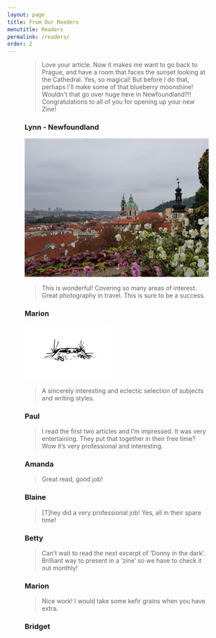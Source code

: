 ```yaml
---
layout: page
title: From Our Readers
menutitle: Readers
permalink: /readers/
order: 2
---
```


<figure class="feedback">
  <figcaption>
    <blockquote>
      <p>Love your article. Now it makes me want to go back to Prague, and have a room that faces the sunset looking at the Cathedral. Yes, so magical! But before I do that, perhaps I'll make some of that blueberry moonshine! Wouldn't that go over huge here in Newfoundland?!! Congratulations to all of you for opening up your new Zine!</p>
    </blockquote>
    <h3>Lynn - Newfoundland</h3>
  </figcaption>
</figure>

<figure class="feedback">
  <figcaption>    
  <img src="/assets/img/prague.jpg" />
    <blockquote>
      <p>This is wonderful! Covering so many areas of interest. Great photography in travel. This is sure to be a success.</p>
    </blockquote>
    <h3>Marion</h3>
  </figcaption>
</figure>

<figure class="feedback">
  <figcaption>  
  <img src="/assets/img/prairiedog.jpg" />
    <blockquote>
      <p>A sincerely interesting and eclectic selection of subjects and writing styles.</p>
    </blockquote>
    <h3>Paul</h3>
  </figcaption>
</figure>

<figure class="feedback">
  <figcaption>
    <blockquote>
      <p>I read the first two articles and I’m impressed. It was very entertaining. They put that together in their free time? Wow it’s very  professional and interesting.</p>
    </blockquote>
    <h3>Amanda</h3>
  </figcaption>
</figure>

<figure class="feedback">
  <figcaption>
    <blockquote>
      <p>Great read, good job!</p>
    </blockquote>
    <h3>Blaine</h3>
  </figcaption>
</figure>

<figure class="feedback">
  <figcaption>
    <blockquote>
      <p>[T]hey did a very professional job!  Yes, all in their spare time!</p>
    </blockquote>
    <h3>Betty</h3>
  </figcaption>
</figure>

<figure class="feedback">
  <figcaption>
    <blockquote>
      <p>Can’t wait to read the next excerpt of ‘Donny in the dark’. Brilliant way to present in a ‘zine’ so we have to check it out monthly!</p>
    </blockquote>
    <h3>Marion</h3>
  </figcaption>
</figure>

<figure class="feedback">
  <figcaption>
    <blockquote>
      <p>Nice work! I would take some kefir grains when you have extra.</p>
    </blockquote>
    <h3>Bridget</h3>
  </figcaption>
</figure>
